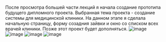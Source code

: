 После просмотра большей части лекций я начала создание прототипа будущего дипломного проекта. Выбранная тема проекта - создание системы для медицинской клиники. 
На данном этапе я сделала начальную страницу, форму созадния зайвки и окно со списком всех врачей клиники. Позже этот проект будет дополняться.
![image](https://github.com/user-attachments/assets/6f2048b3-7f85-4172-a8f3-bc7ec7a7efe6)
![image](https://github.com/user-attachments/assets/3917f12f-ed3b-4e51-b607-6fd5c7244602)
![image](https://github.com/user-attachments/assets/b6ec2969-c50f-4996-bf57-78b2c09eb004)
![image](https://github.com/user-attachments/assets/b9a0826c-f057-4d0f-a69e-5dc863b69412)
